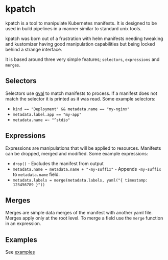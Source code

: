 # kpatch

kpatch is a tool to manipulate Kubernetes manifests. It is designed to be used in build pipelines in a manner similar to standard unix tools.

kpatch was born out of a frustration with helm manifests needing tweaking and kustomizer having good manipulation capabilities but being locked behind a strange interface.

It is based around three very simple features; `selectors`, `expressions` and `merges`.

## Selectors
Selectors use [gval]() to match manifests to process. If a manifest does not match the selector it is printed as it was read.
Some example selectors:
- `kind == "Deployment" && metadata.name == "my-nginx"`
- `metadata.label.app == "my-app"`
- `metadata.name =~ "^stdio"`

## Expressions
Expressions are manipulations that will be applied to resources. Manifests can be dropped, merged and modified.
Some example expressions:
- `drop()` - Excludes the manifest from output
- `metadata.name = metadata.name + "-my-suffix"` - Appends `-my-suffix` to `metadata.name` field.
- `metadata.labels = merge(metadata.labels, yaml("{ timestamp: 123456789 }"))`

## Merges
Merges are simple data merges of the manifest with another yaml file. Merges apply only at the root level. To merge a field use the `merge` function in an expression.

## Examples
See [examples](examples)
